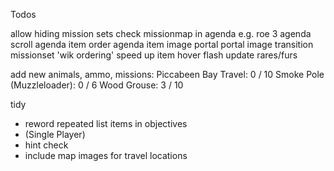 Todos

allow hiding mission sets
check missionmap in agenda e.g. roe 3
agenda scroll
agenda item order
agenda item image portal
portal image transition
missionset 'wik ordering'
speed up item hover flash
update rares/furs

add new animals, ammo, missions:
	Piccabeen Bay Travel: 0 / 10
	Smoke Pole (Muzzleloader): 0 / 6
	Wood Grouse: 3 / 10

tidy
- reword repeated list items in objectives
- (Single Player)
- hint check
- include map images for travel locations